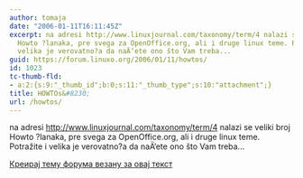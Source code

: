 ```yaml
---
author: tomaja
date: "2006-01-11T16:11:45Z"
excerpt: na adresi http://www.linuxjournal.com/taxonomy/term/4 nalazi se veliki broj
  Howto ?lanaka, pre svega za OpenOffice.org, ali i druge linux teme. Potražite i
  velika je verovatno?a da naÄ‘ete ono što Vam treba...
guid: https://forum.linuxo.org/2006/01/11/howtos/
id: 1023
tc-thumb-fld:
- a:2:{s:9:"_thumb_id";b:0;s:11:"_thumb_type";s:10:"attachment";}
title: HOWTOs&#8230;
url: /howtos/
---
```

na adresi http://www.linuxjournal.com/taxonomy/term/4 nalazi se veliki broj Howto ?lanaka, pre svega za OpenOffice.org, ali i druge linux teme. Potražite i velika je verovatno?a da naÄ‘ete ono što Vam treba&#8230;<!--break-->

[Креирај тему форума везану за овај текст](https://linuxo.org/nova-tema-na-forumu/?se_pid=1023)